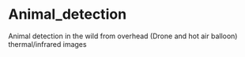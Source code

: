 # Animal_detection
Animal detection in the wild from overhead (Drone and hot air balloon) thermal/infrared images

